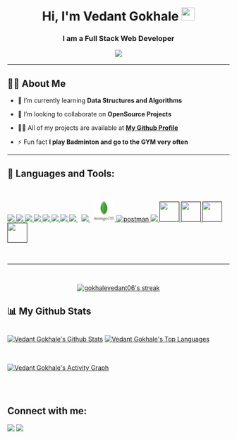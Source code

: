 <!-- <a href="#"><img width="100%" height="auto" src="" height="175px"/></a> -->

<h1 align="center">Hi, I'm Vedant Gokhale <img src="https://raw.githubusercontent.com/MartinHeinz/MartinHeinz/master/wave.gif" height="30px" width="30px" ></h1>
<h3 align="center">I am a Full Stack Web Developer</h3>

<p align="center" >
    <img src="[https://raw.githubusercontent.com/MartinHeinz/MartinHeinz/master/wave.gif](https://user-images.githubusercontent.com/34781875/184046905-9e8e417b-43f5-40d2-a773-22b1b3907ed6.gif)" >
</p>

<hr>

## 🙋‍♂️ About Me

<!-- - 🔭 I’m currently working on **[Covid-19 Tracker](https://covid-19-tracker-e4bda.web.app/)** -->

- 🌱 I’m currently learning **Data Structures and Algorithms**

- 👯 I’m looking to collaborate on **OpenSource Projects**

- 👨‍💻 All of my projects are available at **[My Github Profile](https://github.com/gokhalevedant06)**

<!-- - 📫 How to reach me **gokhalevedant06@gmail.com** -->

- ⚡ Fun fact **I play Badminton and go to the GYM very often**
<hr>

## 🚀 Languages and Tools:
<br>

<p align="left"> 
    <a href="https://www.java.com" target="_blank"> <img src="https://img.icons8.com/color/48/000000/java-coffee-cup-logo.png"/> </a>
    <a href="https://reactjs.org/" target="_blank"> <img src="https://img.icons8.com/color/48/000000/react-native.png"/> </a>
    <a href="https://developer.mozilla.org/en-US/docs/Web/JavaScript" target="_blank"> <img src="https://img.icons8.com/color/48/000000/javascript.png"/> </a> 
    <a href="https://www.w3.org/html/" target="_blank"> <img src="https://img.icons8.com/color/48/000000/html-5.png"/> </a> 
    <a href="https://www.w3schools.com/css/" target="_blank"> <img src="https://img.icons8.com/color/48/000000/css3.png"/> </a> 
    <a href="https://getbootstrap.com" target="_blank"> <img src="https://img.icons8.com/color/48/000000/bootstrap.png"/> </a> 
    <a href="https://www.python.org" target="_blank"> <img src="https://img.icons8.com/color/48/000000/python.png"/> </a> 
    <a style="padding-right:8px;" href="https://nodejs.org" target="_blank"> <img src="https://img.icons8.com/color/48/000000/nodejs.png"/> </a> 
    <a style="padding-right:8px;" href="https://www.mysql.com/" target="_blank"> <img src="https://img.icons8.com/fluent/50/000000/mysql-logo.png"/> </a>
    <a href="https://www.mongodb.com/" target="_blank"> <img src="https://raw.githubusercontent.com/devicons/devicon/master/icons/mongodb/mongodb-original-wordmark.svg" alt="mongodb" width="48" height="48"/> </a>  
    <a href="https://postman.com" target="_blank"> <img src="https://www.vectorlogo.zone/logos/getpostman/getpostman-icon.svg" alt="postman" width="45" height="45"/> </a>   
    <a href="https://git-scm.com/" target="_blank"> <img src="https://img.icons8.com/color/48/000000/git.png"/> </a> 
    <a href="" target="_blank"> <img src="https://img.icons8.com/color/48/000000/c-plus-plus-logo.png" width="45" height="45"/> </a> 
    <a href="" target="_blank"><img src="https://img.icons8.com/color/48/000000/c-programming.png" width="45" height="45"/> </a> 
    <a href="" target="_blank"><img src="https://img.icons8.com/color/48/000000/postgreesql.png" width="45" height="45"/> </a> 
    <a href="" target="_blank"><img src="https://img.icons8.com/color/50/000000/django.png" width="45" height="45"/> </a> 

</p>

<!-- [![React Badge](https://img.shields.io/badge/-React-61DBFB?style=for-the-badge&labelColor=black&logo=react&logoColor=61DBFB)](#)  [![Javascript Badge](https://img.shields.io/badge/-Javascript-F0DB4F?style=for-the-badge&labelColor=black&logo=javascript&logoColor=F0DB4F)](#) [![Typescript Badge](https://img.shields.io/badge/-Typescript-007acc?style=for-the-badge&labelColor=black&logo=typescript&logoColor=007acc)](#) [![Nodejs Badge](https://img.shields.io/badge/-Nodejs-3C873A?style=for-the-badge&labelColor=black&logo=node.js&logoColor=3C873A)](#) [![GraphQL Badge](https://img.shields.io/badge/-GraphQl-e535ab?style=for-the-badge&labelColor=black&logo=node.js&logoColor=e535ab)](#) -->
<br/>
<hr>
<br>
<p align="center">
    <a href="https://github.com/gokhalevedant06/github-readme-streak-stats">
        <img title="🔥 Get streak stats for your profile at git.io/streak-stats" alt="gokhalevedant06's streak" src="https://github-readme-streak-stats.herokuapp.com/?user=gokhalevedant06&theme=black-ice&hide_border=true&stroke=0000&background=060A0CD0"/>
    </a>
</p>

## 📊 My Github Stats

  <br/>
    <a href="https://github.com/gokhalevedant06/github-readme-stats"><img alt="Vedant Gokhale's Github Stats" src="https://github-readme-stats.vercel.app/api?username=gokhalevedant06&show_icons=true&count_private=true&theme=react&hide_border=true&bg_color=0D1117" /></a>
  <a href="https://github.com/gokhalevedant06/github-readme-stats"><img alt="Vedant Gokhale's Top Languages" src="https://github-readme-stats.vercel.app/api/top-langs/?username=gokhalevedant06&langs_count=8&count_private=true&layout=compact&theme=react&hide_border=true&bg_color=0D1117" /></a>
  <br/>



<br/>
<br/>

<a href="https://github.com/gokhalevedant06/github-readme-activity-graph"><img alt="Vedant Gokhale's Activity Graph" src="https://activity-graph.herokuapp.com/graph?username=gokhalevedant06&bg_color=0D1117&color=5BCDEC&line=5BCDEC&point=FFFFFF&hide_border=true" /></a>

<br/>
<br/>

## Connect with me:
<p align="left">

<a href = "https://www.linkedin.com/in/vedant-gokhale/"><img src="https://img.icons8.com/fluent/48/000000/linkedin.png"/></a>
<a href = "https://www.instagram.com/gokhalevedant06/"><img src="https://img.icons8.com/fluent/48/000000/instagram-new.png"/></a>


</p>
